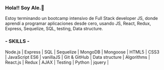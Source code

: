 ### Hola!! Soy Ale.👋

Estoy terminando un bootcamp intensivo de Full Stack developer JS, 
donde aprendí a programar aplicaciones desde cero, usando JS, React, Redux, Express, Sequelize, 
SQL, testing, Data structure.

 ### - SKILLS -

Node.js | Express | SQL | Sequelize | MongoDB | Mongoose |
HTML5 | CSS3 | JavaScript ES6 | vanillaJS | Git & GitHub | Data structure
| Algorithms | React.js | Redux | AJAX | Testing | Python | jquery |
